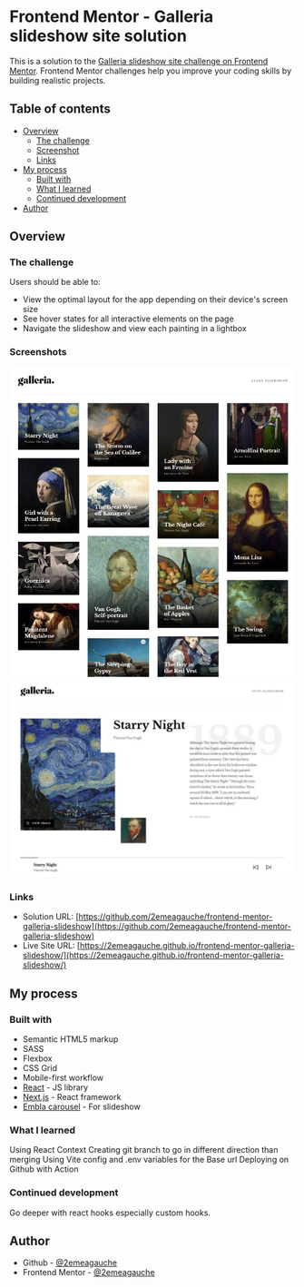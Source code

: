 # Frontend Mentor - Galleria slideshow site solution

This is a solution to the [Galleria slideshow site challenge on Frontend Mentor](https://www.frontendmentor.io/challenges/galleria-slideshow-site-tEA4pwsa6). Frontend Mentor challenges help you improve your coding skills by building realistic projects.

## Table of contents

- [Overview](#overview)
  - [The challenge](#the-challenge)
  - [Screenshot](#screenshot)
  - [Links](#links)
- [My process](#my-process)
  - [Built with](#built-with)
  - [What I learned](#what-i-learned)
  - [Continued development](#continued-development)
- [Author](#author)

## Overview

### The challenge

Users should be able to:

- View the optimal layout for the app depending on their device's screen size
- See hover states for all interactive elements on the page
- Navigate the slideshow and view each painting in a lightbox

### Screenshots

![screenshot 1](./screenshot_1.jpg)
![screenshot 2](./screenshot_2.jpg)

### Links

- Solution URL: [https://github.com/2emeagauche/frontend-mentor-galleria-slideshow](https://github.com/2emeagauche/frontend-mentor-galleria-slideshow)
- Live Site URL: [https://2emeagauche.github.io/frontend-mentor-galleria-slideshow/](https://2emeagauche.github.io/frontend-mentor-galleria-slideshow/)

## My process

### Built with

- Semantic HTML5 markup
- SASS
- Flexbox
- CSS Grid
- Mobile-first workflow
- [React](https://reactjs.org/) - JS library
- [Next.js](https://nextjs.org/) - React framework
- [Embla carousel](https://www.embla-carousel.com/) - For slideshow

### What I learned

Using React Context
Creating git branch to go in different direction than merging
Using Vite config and .env variables for the Base url
Deploying on Github with Action

### Continued development

Go deeper with react hooks especially custom hooks.

## Author

- Github - [@2emeagauche](https://github.com/2emeagauche)
- Frontend Mentor - [@2emeagauche](https://www.frontendmentor.io/profile/2emeagauche)
